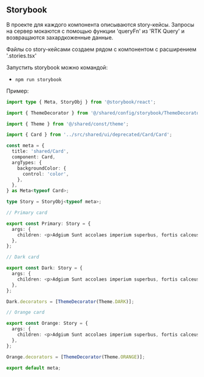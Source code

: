 ## Storybook

В проекте для каждого компонента описываются story-кейсы.
Запросы на сервер мокаются с помощью функции 'queryFn' из 'RTK Query' и возвращаются захардкоженные данные.

Файлы со story-кейсами создаем рядом с компонентом с расширением '.stories.tsx'

Запустить storybook можно командой:
- `npm run storybook`

Пример:

```typescript jsx
import type { Meta, StoryObj } from '@storybook/react';

import { ThemeDecorator } from '@/shared/config/storybook/ThemeDecorator/ThemeDecorator';

import { Theme } from '@/shared/const/theme';

import { Card } from '../src/shared/ui/deprecated/Card/Card';

const meta = {
  title: 'shared/Card',
  component: Card,
  argTypes: {
    backgroundColor: {
      control: 'color',
    },
  },
} as Meta<typeof Card>;

type Story = StoryObj<typeof meta>;

// Primary card

export const Primary: Story = {
  args: {
    children: <p>Adgium Sunt accolaes imperium superbus, fortis calceuses.</p>,
  },
};

// Dark card

export const Dark: Story = {
  args: {
    children: <p>Adgium Sunt accolaes imperium superbus, fortis calceuses.</p>,
  },
};

Dark.decorators = [ThemeDecorator(Theme.DARK)];

// Orange card

export const Orange: Story = {
  args: {
    children: <p>Adgium Sunt accolaes imperium superbus, fortis calceuses.</p>,
  },
};

Orange.decorators = [ThemeDecorator(Theme.ORANGE)];

export default meta;

```

